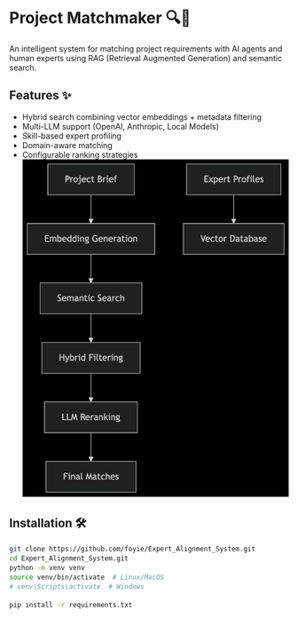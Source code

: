 # Project Matchmaker 🔍🤖

An intelligent system for matching project requirements with AI agents and human experts using RAG (Retrieval Augmented Generation) and semantic search.

## Features ✨
- Hybrid search combining vector embeddings + metadata filtering
- Multi-LLM support (OpenAI, Anthropic, Local Models)
- Skill-based expert profiling
- Domain-aware matching
- Configurable ranking strategies
![alt text](image.png)
## Installation 🛠️

```bash
git clone https://github.com/foyie/Expert_Alignment_System.git
cd Expert_Alignment_System.git
python -m venv venv
source venv/bin/activate  # Linux/MacOS
# venv\Scripts\activate  # Windows

pip install -r requirements.txt


